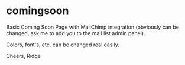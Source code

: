 comingsoon
==========

Basic Coming Soon Page with MailChimp integration (obviously can be changed, ask me to add you to the mail list admin panel). 

Colors, font's, etc. can be changed real easily. 

Cheers,
Ridge
